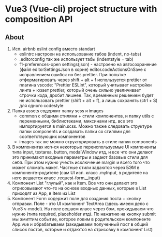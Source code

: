 # Vue3 (Vue-cli) project structure with composition API

## About
1. Исп. airbnb eslint config вместо standart
   - eslintrc настроен на использование табов (indent, no-tabs)
   - .editorconfig так же использует табы (indentstyle = tab)
   - f1-preferences-open settings(json) - настроено на автосохранение (файл editorSettingsJson в корне) editor.codeActionsOnSave 
    с исправлением ошибок но без prettier.
    При попытке отформатировать через shift + alt + f используется prettier от плагина vscode: "Prettier ESLint",
    который учитывает настройки линта + юзает prettier, который очень сильно увеличивает строчки кода, дробит лишнее.
    Так, временным решением будет не использовать prettier (shift + alt + f), а лишь сохранять (ctrl + S) для одного codestyle
2. Папка assets содержит папку scss и images 
    - common с общими стилями + стили компонентов,
    и папку utils с переменными, библиотеками, миксинами итд. все это импортируется в main.scss.
    Можно также следовать структуре папки components и создавать папки со стилями для соответствующих компонентов
   - images так же можно структурировать в стиле папки components
3. В компонентах исп-ся некоторые переиспользуемые UI компоненты типа input, textarea, button, modalWindow итд, 
   и все что они делают это принимают входные параметры и задают базовые стили для себя.
   При этом нужно учесть исключение margin и всего того что может сломать макет. Частные стили задаются через БЭМ
   в компоненте-родителе (сам UI исп. класс .myInput, в родителе на него вешается класс .request-form__input)
4. Компонент List "глупый", как и Item. Все что они делают это отрисовывают что-то на основе входных данных, 
   которые в List приходят из App, в Item из List
5. Компонент Form содержит поле для создания поста + кнопку отправки. Поле - это UI компонент TextArea (здесь имеем дело
   с Vue3 v-model). На поле вешаем класс через бэм, прокидываем что нужно (типа required, placeholder итд).
   По нажатию на кнопку submit мы эмиттим событие, которое ловим в родительском компоненте App.vue и обрабатываем (закидываем
   полученный пост в общий список постов, которые и отдаются на отрисовку в компонент List)

